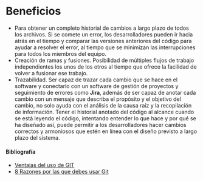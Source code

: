 # Beneficios

- Para obtener un completo historial de cambios a largo plazo de todos los archivos. Si se comete un error, los desarrolladores pueden ir hacia atrás en el tiempo y comparar las versiones anteriores del código para ayudar a resolver el error, al tiempo que se minimizan las interrupciones para todos los miembros del equipo.
- Creación de ramas y fusiones. Posibilidad de múltiples flujos de trabajo independientes los unos de los otros al tiempo que ofrece la facilidad de volver a fusionar ese trabajo.
- Trazabilidad. Ser capaz de trazar cada cambio que se hace en el software y conectarlo con un software de gestión de proyectos y seguimiento de errores como **Jira**, además de ser capaz de anotar cada cambio con un mensaje que describa el propósito y el objetivo del cambio, no solo ayuda con el análisis de la causa raíz y la recopilación de información. Tener el historial anotado del código al alcance cuando se está leyendo el código, intentando entender lo que hace y por qué se ha diseñado así, puede permitir a los desarrolladores hacer cambios correctos y armoniosos que estén en línea con el diseño previsto a largo plazo del sistema.

#### Bibliografía

- [Ventajas del uso de GIT](https://openwebinars.net/blog/ventajas-del-uso-de-git/)
- [8 Razones por las que debes usar Git](https://blog.coffeedevs.com/8-razones-para-usar-git/)